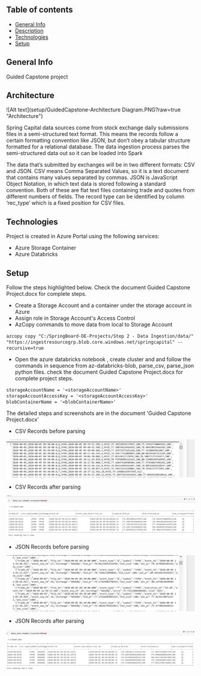 ## Table of contents
* [General Info](#general-info)
* [Description](#description)
* [Technologies](#technologies)
* [Setup](#setup)


## General Info
Guided Capstone project

## Architecture
![Alt text](setup/GuidedCapstone-Architecture Diagram.PNG?raw=true "Architecture")

Spring Capital data sources come from stock exchange daily submissions files in a semi-structured text format. This means the records follow a certain formatting convention like JSON, but don’t obey a tabular structure formatted for a relational database. The data ingestion process parses the semi-structured data out so it can be loaded into Spark

The data that’s submitted by exchanges will be in two different formats: CSV and JSON. CSV means Comma Separated Values, so it is a text document that contains many values separated by commas. JSON is JavaScript Object Notation, in which text data is stored following a standard convention. Both of these are flat text files containing trade and quotes from different numbers of fields. The record type can be identified by column ‘rec_type’ which is a fixed position for CSV files.


## Technologies
Project is created in Azure Portal using the following services:
* Azure Storage Container
* Azure Databricks


## Setup




Follow the steps highlighted below. Check the  document Guided Capstone Project.docx for complete steps.

* Create a Storage Account and a container under the storage account in Azure
* Assign role in Storage Account's Access Control
* AzCopy commands to move data from local to Storage Account

```
azcopy copy "C:/SpringBoard-DE-Projects/Step 2 - Data Ingestion/data/" "https://ingestresourcegrp.blob.core.windows.net/springcapital" --recursive=true

```
* Open the azure databricks notebook , create cluster and and follow the commands in sequence from az-databricks-blob, parse_csv, parse_json python files. check the  document Guided Capstone Project.docx for complete project steps.
```
storageAccountName = '<storageAccountName>'
storageAccountAccessKey = '<storageAccountAccessKey>'
blobContainerName = '<blobContainerName>'

```

The detailed steps and screenshots are in the document 'Guided Capstone Project.docx'


* CSV Records before parsing

![Alt text](Screenshot/raw_csv_records.PNG?raw=true "CSVBeforeParse")

* CSV Records after parsing

![Alt text](Screenshot/parsed-CSV.PNG?raw=true "CSVAfterParse")

* JSON Records before parsing

![Alt text](Screenshot/raw_json_records.PNG?raw=true "JSONBeforeParse")

* JSON Records after parsing

![Alt text](Screenshot/parsed-json.PNG?raw=true "JSONAfterParse")
